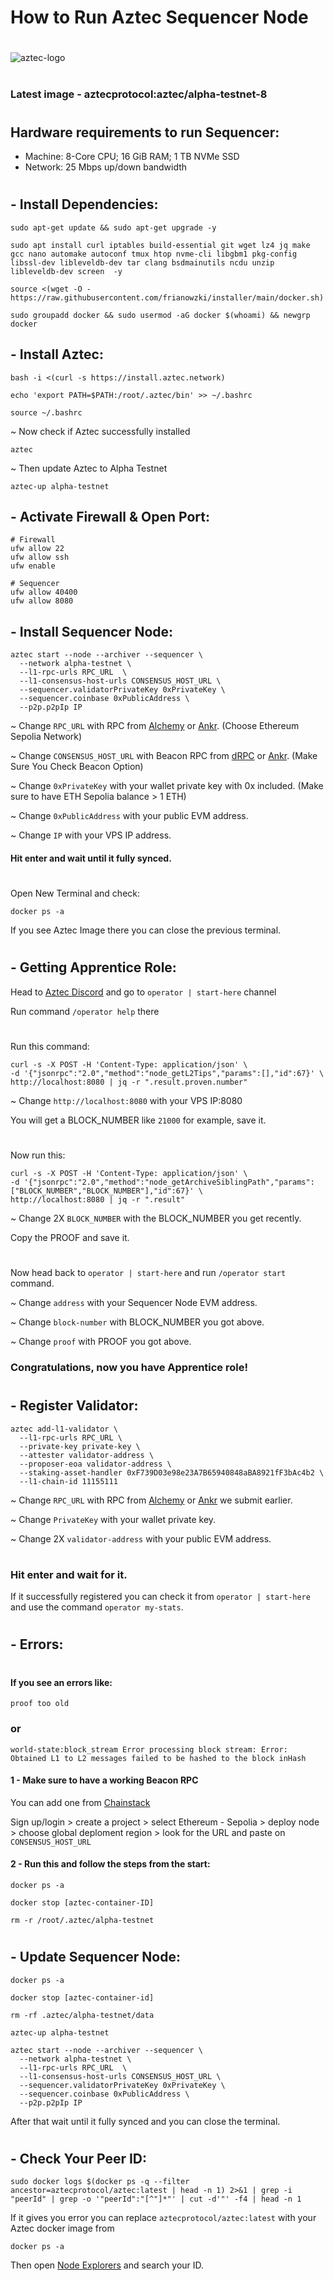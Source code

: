 # How to Run Aztec Sequencer Node 
#
![aztec-logo](https://github.com/user-attachments/assets/b0b56462-dbcf-4afc-8ff9-c9dc000b71f2)
#
### Latest image - aztecprotocol:aztec/alpha-testnet-8
#
## Hardware requirements to run Sequencer:
- Machine: 8-Core CPU; 16 GiB RAM; 1 TB NVMe SSD
- Network: 25 Mbps up/down bandwidth
#
## - Install Dependencies:
```
sudo apt-get update && sudo apt-get upgrade -y
  ```
```
sudo apt install curl iptables build-essential git wget lz4 jq make gcc nano automake autoconf tmux htop nvme-cli libgbm1 pkg-config libssl-dev libleveldb-dev tar clang bsdmainutils ncdu unzip libleveldb-dev screen  -y
```
```
source <(wget -O - https://raw.githubusercontent.com/frianowzki/installer/main/docker.sh)
```
```
sudo groupadd docker && sudo usermod -aG docker $(whoami) && newgrp docker
```
## - Install Aztec:
```
bash -i <(curl -s https://install.aztec.network)
```
```
echo 'export PATH=$PATH:/root/.aztec/bin' >> ~/.bashrc
```
```
source ~/.bashrc
```
~ Now check if Aztec successfully installed
```
aztec
```
~ Then update Aztec to Alpha Testnet
```
aztec-up alpha-testnet
```
## - Activate Firewall & Open Port:
```
# Firewall
ufw allow 22
ufw allow ssh
ufw enable

# Sequencer
ufw allow 40400
ufw allow 8080
```
## - Install Sequencer Node:
```
aztec start --node --archiver --sequencer \
  --network alpha-testnet \
  --l1-rpc-urls RPC_URL  \
  --l1-consensus-host-urls CONSENSUS_HOST_URL \
  --sequencer.validatorPrivateKey 0xPrivateKey \
  --sequencer.coinbase 0xPublicAddress \
  --p2p.p2pIp IP
```
~ Change `RPC_URL` with RPC from [Alchemy](https://dashboard.alchemy.com/) or [Ankr](https://www.ankr.com/rpc/). (Choose Ethereum Sepolia Network)

~ Change `CONSENSUS_HOST_URL` with Beacon RPC from [dRPC](https://drpc.org/) or [Ankr](https://www.ankr.com/rpc/). (Make Sure You Check Beacon Option)

~ Change `0xPrivateKey` with your wallet private key with 0x included. (Make sure to have ETH Sepolia balance > 1 ETH)

~ Change `0xPublicAddress` with your public EVM address.

~ Change `IP` with your VPS IP address.

#### Hit enter and wait until it fully synced. 
#
Open New Terminal and check:
```
docker ps -a
```
If you see Aztec Image there you can close the previous terminal. 
#
## - Getting Apprentice Role:

Head to [Aztec Discord](https://discord.gg/aztec) and go to `operator | start-here` channel

Run command `/operator help` there
#
 
Run this command:
```
curl -s -X POST -H 'Content-Type: application/json' \
-d '{"jsonrpc":"2.0","method":"node_getL2Tips","params":[],"id":67}' \
http://localhost:8080 | jq -r ".result.proven.number"
```
  ~ Change `http://localhost:8080` with your VPS IP:8080 

You will get a BLOCK_NUMBER like `21000` for example, save it. 
#

Now run this:
```
curl -s -X POST -H 'Content-Type: application/json' \
-d '{"jsonrpc":"2.0","method":"node_getArchiveSiblingPath","params":["BLOCK_NUMBER","BLOCK_NUMBER"],"id":67}' \
http://localhost:8080 | jq -r ".result"
```

  ~ Change 2X `BLOCK_NUMBER` with the BLOCK_NUMBER you get recently. 

Copy the PROOF and save it. 
#
Now head back to `operator | start-here` and run `/operator start` command.

~ Change `address` with your Sequencer Node EVM address.

~ Change `block-number` with BLOCK_NUMBER you got above.

~ Change `proof` with PROOF you got above.

### Congratulations, now you have Apprentice role!

#
#
## - Register Validator: 
```
aztec add-l1-validator \
  --l1-rpc-urls RPC_URL \
  --private-key private-key \
  --attester validator-address \
  --proposer-eoa validator-address \
  --staking-asset-handler 0xF739D03e98e23A7B65940848aBA8921fF3bAc4b2 \
  --l1-chain-id 11155111
```
~ Change `RPC_URL` with RPC from [Alchemy](https://dashboard.alchemy.com/) or [Ankr](https://www.ankr.com/rpc/) we submit earlier. 

~ Change `PrivateKey` with your wallet private key.

~ Change 2X `validator-address` with your public EVM address.
#
### Hit enter and wait for it. 

If it successfully registered you can check it from `operator | start-here` and use the command `operator my-stats`. 

#
#
#
## - Errors:
#
#### If you see an errors like:
`proof too old`
### or 
`world-state:block_stream Error processing block stream: Error: Obtained L1 to L2 messages failed to be hashed to the block inHash`

#### 1 - Make sure to have a working Beacon RPC

You can add one from [Chainstack](https://console.chainstack.com)

Sign up/login > create a project > select Ethereum - Sepolia > deploy node > choose global deploment region > look for the URL and paste on `CONSENSUS_HOST_URL`

#### 2 - Run this and follow the steps from the start:

```
docker ps -a
```
```
docker stop [aztec-container-ID]
```
```
rm -r /root/.aztec/alpha-testnet
```
#

## - Update Sequencer Node:

```
docker ps -a
```
```
docker stop [aztec-container-id]
```
```
rm -rf .aztec/alpha-testnet/data
```
```
aztec-up alpha-testnet
```
```
aztec start --node --archiver --sequencer \
  --network alpha-testnet \
  --l1-rpc-urls RPC_URL  \
  --l1-consensus-host-urls CONSENSUS_HOST_URL \
  --sequencer.validatorPrivateKey 0xPrivateKey \
  --sequencer.coinbase 0xPublicAddress \
  --p2p.p2pIp IP
```
After that wait until it fully synced and you can close the terminal.
#
#
## - Check Your Peer ID:

```
sudo docker logs $(docker ps -q --filter ancestor=aztecprotocol/aztec:latest | head -n 1) 2>&1 | grep -i "peerId" | grep -o '"peerId":"[^"]*"' | cut -d'"' -f4 | head -n 1
```
If it gives you error you can replace `aztecprotocol/aztec:latest` with your Aztec docker image from 
```
docker ps -a
```
Then open [Node Explorers](https://aztec.nethermind.io/) and search your ID.
